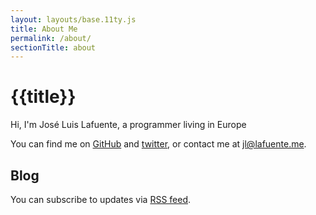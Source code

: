 ```yaml
---
layout: layouts/base.11ty.js
title: About Me
permalink: /about/
sectionTitle: about
---
```


# {{title}}

Hi, I'm José Luis Lafuente, a programmer living in Europe

You can find me on [GitHub](https://github.com/jlesquembre/) and [twitter](https://twitter.com/jlesquembre),
or contact me at [jl@lafuente.me](mailto:jl@lafuente.me).

## Blog

You can subscribe to updates via [RSS feed]({{metadata.feed.path}}).
